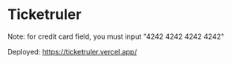 # Ticketruler

Note: for credit card field, you must input "4242 4242 4242 4242"

Deployed: https://ticketruler.vercel.app/
